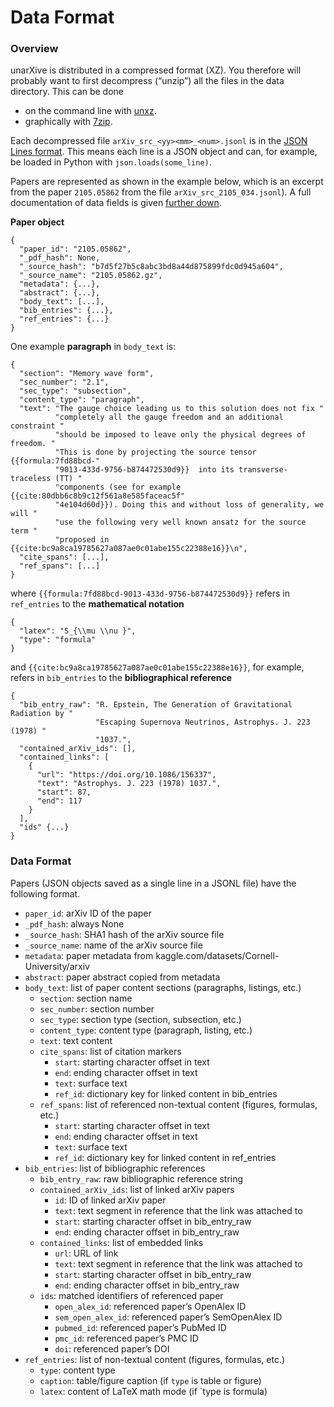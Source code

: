 # Data Format

### Overview

unarXive is distributed in a compressed format (XZ). You therefore will probably want to first decompress (“unzip”) all the files in the data directory. This can be done

* on the command line with [unxz](https://linux.die.net/man/1/xz).
* graphically with [7zip](https://www.7-zip.org/).

Each decompressed file `arXiv_src_<yy><mm>_<num>.jsonl` is in the [JSON Lines format](https://jsonlines.org/). This means each line is a JSON object and can, for example, be loaded in Python with `json.loads(some_line)`.

Papers are represented as shown in the example below, which is an excerpt from the paper `2105.05862` from the file `arXiv_src_2105_034.jsonl`). A full documentation of data fields is given [further down](#data-format).

**Paper object**

```
{
  "paper_id": "2105.05862",
  "_pdf_hash": None,
  "_source_hash": "b7d5f27b5c8abc3bd8a44d875899fdc0d945a604",
  "_source_name": "2105.05862.gz",
  "metadata": {...},
  "abstract": {...},
  "body_text": [...],
  "bib_entries": {...},
  "ref_entries": {...}
}
```

One example **paragraph** in `body_text` is:

```
{
  "section": "Memory wave form",
  "sec_number": "2.1",
  "sec_type": "subsection",
  "content_type": "paragraph",
  "text": "The gauge choice leading us to this solution does not fix "
          "completely all the gauge freedom and an additional constraint "
          "should be imposed to leave only the physical degrees of freedom. "
          "This is done by projecting the source tensor {{formula:7fd88bcd-"
          "9013-433d-9756-b874472530d9}}  into its transverse-traceless (TT) "
          "components (see for example {{cite:80dbb6c8b9c12f561a8e585faceac5f"
          "4e104d60d}}). Doing this and without loss of generality, we will "
          "use the following very well known ansatz for the source term "
          "proposed in {{cite:bc9a8ca19785627a087ae0c01abe155c22388e16}}\n",
  "cite_spans": [...],
  "ref_spans": [...]
}
```

where `{{formula:7fd88bcd-9013-433d-9756-b874472530d9}}` refers in `ref_entries` to the **mathematical notation**

```
{
  "latex": "S_{\\mu \\nu }",
  "type": "formula"
}
```

and `{{cite:bc9a8ca19785627a087ae0c01abe155c22388e16}}`, for example, refers in `bib_entries` to the **bibliographical reference**

```
{
  "bib_entry_raw": "R. Epstein, The Generation of Gravitational Radiation by "
                   "Escaping Supernova Neutrinos, Astrophys. J. 223 (1978) "
                   "1037.",
  "contained_arXiv_ids": [],
  "contained_links": [
    {
      "url": "https://doi.org/10.1086/156337",
      "text": "Astrophys. J. 223 (1978) 1037.",
      "start": 87,
      "end": 117
    }
  ],
  "ids" {...}
}
```

### Data Format

Papers (JSON objects saved as a single line in a JSONL file) have the following format.

* `paper_id`: arXiv ID of the paper
* `_pdf_hash`: always None
* `_source_hash`: SHA1 hash of the arXiv source file
* `_source_name`: name of the arXiv source file
* `metadata`: paper metadata from kaggle.com/datasets/Cornell-University/arxiv
* `abstract`: paper abstract copied from metadata
* `body_text`: list of paper content sections (paragraphs, listings, etc.)
    * `section`: section name
    * `sec_number`: section number
    * `sec_type`: section type (section, subsection, etc.)
    * `content_type`: content type (paragraph, listing, etc.)
    * `text`: text content
    * `cite_spans`: list of citation markers
        * `start`: starting character offset in text
        * `end`: ending character offset in text
        * `text`: surface text
        * `ref_id`: dictionary key for linked content in bib_entries
    * `ref_spans`: list of referenced non-textual content (figures, formulas, etc.)
        * `start`: starting character offset in text
        * `end`: ending character offset in text
        * `text`: surface text
        * `ref_id`: dictionary key for linked content in ref_entries
* `bib_entries`: list of bibliographic references
    * `bib_entry_raw`: raw bibliographic reference string
    * `contained_arXiv_ids`: list of linked arXiv papers
        * `id`: ID of linked arXiv paper
        * `text`: text segment in reference that the link was attached to
        * `start`: starting character offset in bib_entry_raw
        * `end`: ending character offset in bib_entry_raw
    * `contained_links`: list of embedded links
        * `url`: URL of link
        * `text`: text segment in reference that the link was attached to
        * `start`: starting character offset in bib_entry_raw
        * `end`: ending character offset in bib_entry_raw
    * `ids`: matched identifiers of referenced paper
        * `open_alex_id`: referenced paper’s OpenAlex ID
        * `sem_open_alex_id`: referenced paper’s  SemOpenAlex ID
        * `pubmed_id`: referenced paper’s PubMed ID
        * `pmc_id`: referenced paper’s PMC ID
        * `doi`: referenced paper’s DOI
* `ref_entries`: list of non-textual content (figures, formulas, etc.)
    * `type`: content type
    * `caption`: table/figure caption (if `type` is table or figure)
    * `latex`: content of LaTeX math mode (if `type is formula)
